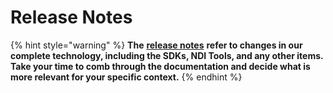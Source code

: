 # Release Notes

{% hint style="warning" %}
**The** [**release notes**](../docs/release-notes/) **refer to changes in our complete technology, including the SDKs, NDI Tools, and any other items. Take your time to comb through the documentation and decide what is more relevant for your specific context.**
{% endhint %}
